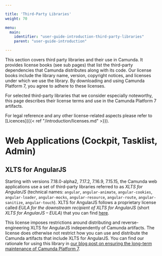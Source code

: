 ```yaml
---

title: 'Third-Party Libraries'
weight: 70

menu:
  main:
    identifier: "user-guide-introduction-third-party-libraries"
    parent: "user-guide-introduction"

---
```


This section covers third party libraries and their use in Camunda. It provides license books (see sub pages) that list the third-party dependencies that Camunda distributes along with its code. Our license books include the library name, version, copyright notices, and licenses under which we use the library. By downloading and using Camunda Platform 7, you agree to adhere to these licenses.

For selected third-party libraries that we consider especially noteworthy, this page describes their license terms and use in the Camunda Platform 7 artifacts.

For legal reference and any other license-related aspects please refer to [Licences]({{< ref "/introduction/licenses.md" >}}).


# Web Applications (Cockpit, Tasklist, Admin)

## XLTS for AngularJS

Starting with versions 7.18.0-alpha2, 7.17.2, 7.16.9, 7.15.15, the Camunda web applications use a set of third-party libraries referred to as *XLTS for AngularJS* (technical names: `angular`, `angular-animate`, `angular-cookies`, `angular-loader`, `angular-mocks`, `angular-resource`, `angular-route`, `angular-sanitize`, `angular-touch`). XLTS for AngularJS follows a proprietary license called *EULA for the downstream recipient of XLTS for AngularJS* (short *XLTS for AngularJS – EULA*) that you can find [here](https://xlts.dev/angularjs/downstream-eula).

This license imposes restrictions around distributing and reverse-engineering XLTS for AngularJS independently of Camunda artifacts. The license does otherwise not restrict how you can use and distribute the Camunda artifacts that include XLTS for AngularJS. You can find our rationale for using this library in [our blog post on ensuring the long-term maintenance of Camunda Platform 7](https://camunda.com/blog/2022/02/ensuring-continuous-support-of-angularjs-in-camunda-platform-7-17/).

